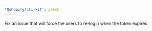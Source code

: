 ```yaml
---
'@shopify/cli-kit': patch
---
```


Fix an issue that will force the users to re-login when the token expires
